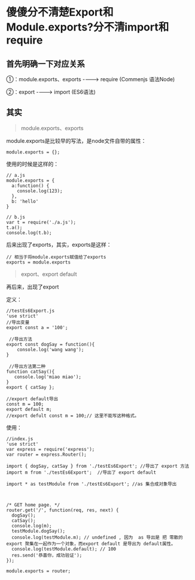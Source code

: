 # 傻傻分不清楚Export和Module.exports?分不清import和require

## 首先明确一下对应关系

①：module.exports、exports ----> require (Commenjs 语法Node)

②：export ----> import (ES6语法)


## 其实
> module.exports、exports

module.exports是比较早的写法，是node文件自带的属性：
```apple js
module.exports = {};
```

使用的时候是这样的：
```apple js
// a.js
module.exports = {
  a:function() {
    console.log(123);
  },
  b: 'hello'
}
```

```apple js
// b.js
var t = require('./a.js');
t.a();
console.log(t.b);
```

后来出现了exports，其实，exports是这样：
```apple js
// 相当于将module.exports赋值给了exports
exports = module.exports
```

> export、export default

再后来，出现了export

定义：
```apple js
//testEs6Export.js
'use strict'
//导出变量
export const a = '100';  

 //导出方法
export const dogSay = function(){ 
    console.log('wang wang');
}

 //导出方法第二种
function catSay(){
   console.log('miao miao'); 
}
export { catSay };

//export default导出
const m = 100;
export default m; 
//export defult const m = 100;// 这里不能写这种格式。
```

使用：
```apple js
//index.js
'use strict'
var express = require('express');
var router = express.Router();

import { dogSay, catSay } from './testEs6Export'; //导出了 export 方法 
import m from './testEs6Export';  //导出了 export default 

import * as testModule from './testEs6Export'; //as 集合成对象导出



/* GET home page. */
router.get('/', function(req, res, next) {
  dogSay();
  catSay();
  console.log(m);
  testModule.dogSay();
  console.log(testModule.m); // undefined , 因为  as 导出是 把 零散的 export 聚集在一起作为一个对象，而export default 是导出为 default属性。
  console.log(testModule.default); // 100
  res.send('恭喜你，成功验证');
});

module.exports = router;

```

